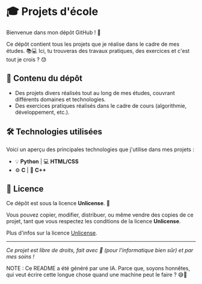# 🎓 Projets d'école

Bienvenue dans mon dépôt GitHub ! 🎉

Ce dépôt contient tous les projets que je réalise dans le cadre de mes études. 📚💻 Ici, tu trouveras des travaux pratiques, des exercices et c'est tout je crois ? 😓

## 📂 Contenu du dépôt

- Des projets divers réalisés tout au long de mes études, couvrant différents domaines et technologies.
- Des exercices pratiques réalisés dans le cadre de cours (algorithmie, développement, etc.).

## 🛠️ Technologies utilisées

Voici un aperçu des principales technologies que j'utilise dans mes projets :

- 💡 **Python** | 💻 **HTML/CSS**
- ⚙️ **C** | 🔶 **C++**

## 📄 Licence

Ce dépôt est sous la licence **Unlicense**. 🎉

Vous pouvez copier, modifier, distribuer, ou même vendre des copies de ce projet, tant que vous respectez les conditions de la licence **Unlicense**.

Plus d'infos sur la licence [Unlicense](https://unlicense.org/).

---

*Ce projet est libre de droits, fait avec 💙 (pour l'informatique bien sûr) et par mes soins !*

NOTE : Ce README a été généré par une IA. Parce que, soyons honnêtes, qui veut écrire cette longue chose quand une machine peut le faire ? 😅🤖
